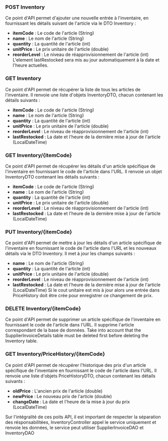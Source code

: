 ### POST Inventory
Ce point d'API permet d'ajouter une nouvelle entrée à l'inventaire, en fournissant les détails suivant de l'article via le DTO Inventory :
- **itemCode** : Le code de l'article (String)
- **name** : Le nom de l'article (String)
- **quantity** : La quantité de l'article (int)
- **unitPrice** : Le prix unitaire de l'article (double)
- **reorderLevel** : Le niveau de réapprovisionnement de l'article (int)
L'element lastRestocked sera mis au jour automatiquement à la date et l'heure actuelles.

### GET Inventory
Ce point d'API permet de récupérer la liste de tous les articles de l'inventaire. Il renvoie une liste d'objets InventoryDTO, chacun contenant les détails suivants :
- **itemCode** : Le code de l'article (String)
- **name** : Le nom de l'article (String)
- **quantity** : La quantité de l'article (int)
- **unitPrice** : Le prix unitaire de l'article (double)
- **reorderLevel** : Le niveau de réapprovisionnement de l'article (int)
- **lastRestocked** : La date et l'heure de la dernière mise à jour de l'article (LocalDateTime)

### GET Inventory/{itemCode}
Ce point d'API permet de récupérer les détails d'un article spécifique de l'inventaire en fournissant le code de l'article dans l'URL. Il renvoie un objet InventoryDTO contenant les détails suivants :
- **itemCode** : Le code de l'article (String)  
- **name** : Le nom de l'article (String)
- **quantity** : La quantité de l'article (int)
- **unitPrice** : Le prix unitaire de l'article (double)
- **reorderLevel** : Le niveau de réapprovisionnement de l'article (int)
- **lastRestocked** : La date et l'heure de la dernière mise à jour de l'article (LocalDateTime)

### PUT Inventory/{itemCode}
Ce point d'API permet de mettre à jour les détails d'un article spécifique de l'inventaire en fournissant le code de l'article dans l'URL et les nouveaux détails via le DTO Inventory. Il met à jour les champs suivants :
- **name** : Le nom de l'article (String)
- **quantity** : La quantité de l'article (int)
- **unitPrice** : Le prix unitaire de l'article (double)
- **reorderLevel** : Le niveau de réapprovisionnement de l'article (int)
- **lastRestocked** : La date et l'heure de la dernière mise à jour de l'article (LocalDateTime)
Si le cout unitaire est mis à jour alors une entrée dans PriceHistory doit être crée pour enregistrer ce changement de prix.

### DELETE Inventory/{itemCode}
Ce point d'API permet de supprimer un article spécifique de l'inventaire en fournissant le code de l'article dans l'URL. Il supprime l'article correspondant de la base de données.
Take into account that the SupplierInvoiceDetails table must be deleted first before deleting the Inventory table.

### GET Inventory/PriceHistory/{itemCode}
Ce point d'API permet de récupérer l'historique des prix d'un article spécifique de l'inventaire en fournissant le code de l'article dans l'URL. Il renvoie une liste d'objets PriceHistoryDTO, chacun contenant les détails suivants :
- **oldPrice** : L'ancien prix de l'article (double)
- **newPrice** : Le nouveau prix de l'article (double)
- **changeDate** : La date et l'heure de la mise à jour du prix (LocalDateTime)


Sur l'intégralité de ces poits API, il est important de respecter la séparation des résponsabilitées, InventoryController appel le service uniquement et renvoie les données, le service peut utiliser SupplierInvoiceDAO et InventoryDAO
